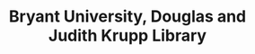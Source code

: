 ---
layout: repo
title: "Bryant University, Douglas and Judith Krupp Library"
id: 189
permalink: repos/189/
---